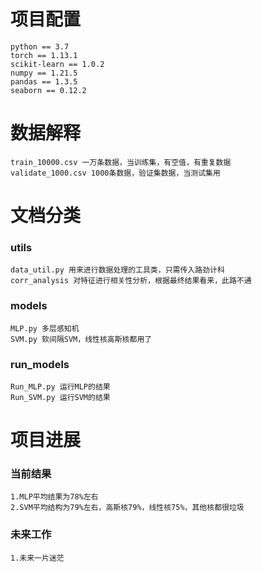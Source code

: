 # 项目配置
```angular2html
python == 3.7
torch == 1.13.1
scikit-learn == 1.0.2
numpy == 1.21.5
pandas == 1.3.5
seaborn == 0.12.2
```

# 数据解释
```angular2html
train_10000.csv 一万条数据，当训练集，有空值，有重复数据
validate_1000.csv 1000条数据，验证集数据，当测试集用
```

# 文档分类
### utils
```angular2html
data_util.py 用来进行数据处理的工具类，只需传入路劲计科
corr_analysis 对特征进行相关性分析，根据最终结果看来，此路不通
```
### models
```angular2html
MLP.py 多层感知机
SVM.py 软间隔SVM，线性核高斯核都用了
```
### run_models
```angular2html
Run_MLP.py 运行MLP的结果
Run_SVM.py 运行SVM的结果
```

# 项目进展
### 当前结果
```angular2html
1.MLP平均结果为78%左右
2.SVM平均结构为79%左右，高斯核79%，线性核75%，其他核都很垃圾
```
### 未来工作
```angular2html
1.未来一片迷茫
```


